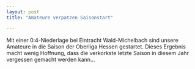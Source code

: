 ```yaml
---
layout: post
title: "Amateure verpatzen Saisonstart"

---
```


Mit einer 0:4-Niederlage bei Eintracht Wald-Michelbach sind unsere Amateure in die Saison der Oberliga Hessen gestartet. Dieses Ergebnis macht wenig Hoffnung, dass die verkorkste letzte Saison in diesem Jahr vergessen gemacht werden kann...


